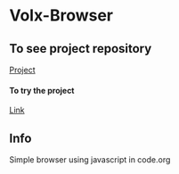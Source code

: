 # Volx-Browser

## To see project repository
<a href="https://github.com/Saad711T/Volx-Browser">Project</a>

#### To try the project
[Link](https://studio.code.org/projects/applab/1aTFF0Qfye0c6gc11EfFEPaSAZ8drs0IF7yFXAJjf3o)

## Info
Simple browser using javascript in code.org
